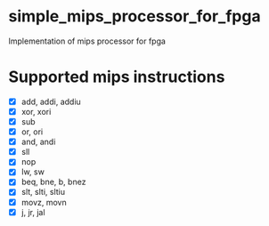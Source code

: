 # simple_mips_processor_for_fpga
Implementation of mips processor for fpga

# Supported mips instructions
- [x] add, addi, addiu
- [x] xor, xori
- [x] sub
- [x] or, ori
- [x] and, andi
- [x] sll
- [x] nop
- [x] lw, sw
- [x] beq, bne, b, bnez
- [x] slt, slti, sltiu
- [x] movz, movn
- [x] j, jr, jal
